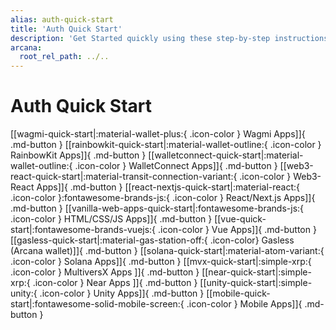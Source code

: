 ```yaml
---
alias: auth-quick-start
title: 'Auth Quick Start'
description: 'Get Started quickly using these step-by-step instructions. Register the Web3 app, obtain a ClientID and then integrate the app with the Arcana Auth SDK.'
arcana:
  root_rel_path: ../..
---
```


# Auth Quick Start

[[wagmi-quick-start|:material-wallet-plus:{ .icon-color } Wagmi Apps]]{ .md-button }
[[rainbowkit-quick-start|:material-wallet-outline:{ .icon-color } RainbowKit Apps]]{ .md-button }
[[walletconnect-quick-start|:material-wallet-outline:{ .icon-color } WalletConnect Apps]]{ .md-button }
[[web3-react-quick-start|:material-transit-connection-variant:{ .icon-color } Web3-React Apps]]{ .md-button }
[[react-nextjs-quick-start|:material-react:{ .icon-color }:fontawesome-brands-js:{ .icon-color } React/Next.js Apps]]{ .md-button }
[[vanilla-web-apps-quick-start|:fontawesome-brands-js:{ .icon-color } HTML/CSS/JS Apps]]{ .md-button }
[[vue-quick-start|:fontawesome-brands-vuejs:{ .icon-color } Vue Apps]]{ .md-button }
[[gasless-quick-start|:material-gas-station-off:{ .icon-color}  Gasless (Arcana wallet)]]{ .md-button }
[[solana-quick-start|:material-atom-variant:{ .icon-color } Solana Apps]]{ .md-button }
[[mvx-quick-start|:simple-xrp:{ .icon-color } MultiversX Apps ]]{ .md-button }
[[near-quick-start|:simple-xrp:{ .icon-color } Near Apps ]]{ .md-button }
[[unity-quick-start|:simple-unity:{ .icon-color } Unity Apps]]{ .md-button }
[[mobile-quick-start|:fontawesome-solid-mobile-screen:{ .icon-color } Mobile Apps]]{ .md-button }
